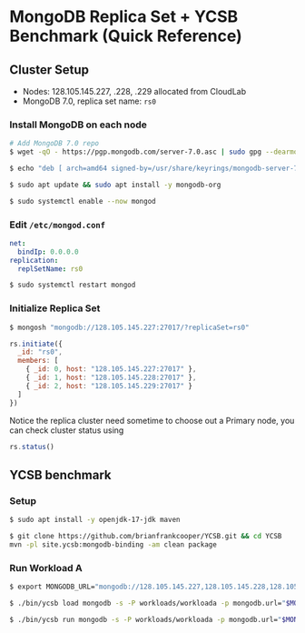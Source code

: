 # MongoDB Replica Set + YCSB Benchmark (Quick Reference)

## Cluster Setup
- Nodes: 128.105.145.227, .228, .229 allocated from CloudLab
- MongoDB 7.0, replica set name: `rs0`

### Install MongoDB on each node
```bash
# Add MongoDB 7.0 repo
$ wget -qO - https://pgp.mongodb.com/server-7.0.asc | sudo gpg --dearmor -o /usr/share/keyrings/mongodb-server-7.0.gpg

$ echo "deb [ arch=amd64 signed-by=/usr/share/keyrings/mongodb-server-7.0.gpg ] https://repo.mongodb.org/apt/ubuntu jammy/mongodb-org/7.0 multiverse" | sudo tee /etc/apt/sources.list.d/mongodb-org-7.0.list

$ sudo apt update && sudo apt install -y mongodb-org

$ sudo systemctl enable --now mongod
```

### Edit `/etc/mongod.conf`
```yaml
net:
  bindIp: 0.0.0.0
replication:
  replSetName: rs0
```
```bash
$ sudo systemctl restart mongod
```

### Initialize Replica Set
```bash
$ mongosh "mongodb://128.105.145.227:27017/?replicaSet=rs0"
```

```js
rs.initiate({
  _id: "rs0",
  members: [
    { _id: 0, host: "128.105.145.227:27017" },
    { _id: 1, host: "128.105.145.228:27017" },
    { _id: 2, host: "128.105.145.229:27017" }
  ]
})
```

Notice the replica cluster need sometime to choose out a Primary node, you can check cluster status using

```js
rs.status()
```

## YCSB benchmark

### Setup
```bash
$ sudo apt install -y openjdk-17-jdk maven

$ git clone https://github.com/brianfrankcooper/YCSB.git && cd YCSB
mvn -pl site.ycsb:mongodb-binding -am clean package
```

### Run Workload A
```bash
$ export MONGODB_URL="mongodb://128.105.145.227,128.105.145.228,128.105.145.229/ycsbdb?replicaSet=rs0"

$ ./bin/ycsb load mongodb -s -P workloads/workloada -p mongodb.url="$MONGODB_URL" > outputLoad.txt

$ ./bin/ycsb run mongodb -s -P workloads/workloada -p mongodb.url="$MONGODB_URL" -threads 16 > outputRun.txt
```

